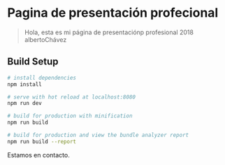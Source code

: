 # Pagina de presentación profecional

> Hola, esta es mi página de presentaciónp profesional 2018 albertoChávez

## Build Setup

``` bash
# install dependencies
npm install

# serve with hot reload at localhost:8080
npm run dev

# build for production with minification
npm run build

# build for production and view the bundle analyzer report
npm run build --report
```

Estamos en contacto.
